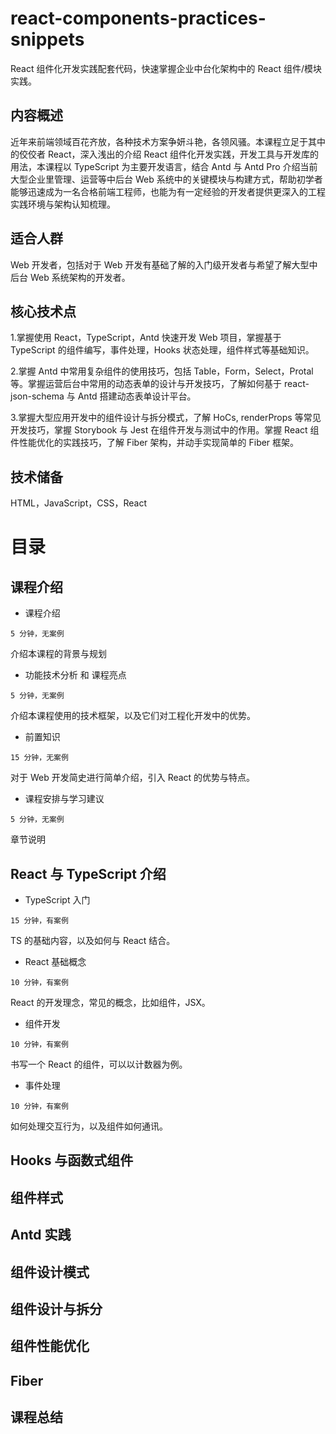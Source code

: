 # react-components-practices-snippets

React 组件化开发实践配套代码，快速掌握企业中台化架构中的 React 组件/模块实践。

## 内容概述

近年来前端领域百花齐放，各种技术方案争妍斗艳，各领风骚。本课程立足于其中的佼佼者 React，深入浅出的介绍 React 组件化开发实践，开发工具与开发库的用法，本课程以 TypeScript 为主要开发语言，结合 Antd 与 Antd Pro 介绍当前大型企业里管理、运营等中后台 Web 系统中的关键模块与构建方式，帮助初学者能够迅速成为一名合格前端工程师，也能为有一定经验的开发者提供更深入的工程实践环境与架构认知梳理。

## 适合人群

Web 开发者，包括对于 Web 开发有基础了解的入门级开发者与希望了解大型中后台 Web 系统架构的开发者。

## 核心技术点

1.掌握使用 React，TypeScript，Antd 快速开发 Web 项目，掌握基于 TypeScript 的组件编写，事件处理，Hooks 状态处理，组件样式等基础知识。

2.掌握 Antd 中常用复杂组件的使用技巧，包括 Table，Form，Select，Protal 等。掌握运营后台中常用的动态表单的设计与开发技巧，了解如何基于 react-json-schema 与 Antd 搭建动态表单设计平台。

3.掌握大型应用开发中的组件设计与拆分模式，了解 HoCs, renderProps 等常见开发技巧，掌握 Storybook 与 Jest 在组件开发与测试中的作用。掌握 React 组件性能优化的实践技巧，了解 Fiber 架构，并动手实现简单的 Fiber 框架。

## 技术储备

HTML，JavaScript，CSS，React

# 目录

## 课程介绍

- 课程介绍

`5 分钟，无案例`

介绍本课程的背景与规划

- 功能技术分析 和 课程亮点

`5 分钟，无案例`

介绍本课程使用的技术框架，以及它们对工程化开发中的优势。

- 前置知识

`15 分钟，无案例`

对于 Web 开发简史进行简单介绍，引入 React 的优势与特点。

- 课程安排与学习建议

`5 分钟，无案例`

章节说明

## React 与 TypeScript 介绍

- TypeScript 入门

`15 分钟，有案例`

TS 的基础内容，以及如何与 React 结合。

- React 基础概念

`10 分钟，有案例`

React 的开发理念，常见的概念，比如组件，JSX。

- 组件开发

`10 分钟，有案例`

书写一个 React 的组件，可以以计数器为例。

- 事件处理

`10 分钟，有案例`

如何处理交互行为，以及组件如何通讯。

## Hooks 与函数式组件

## 组件样式

## Antd 实践

## 组件设计模式

## 组件设计与拆分

## 组件性能优化

## Fiber

## 课程总结
